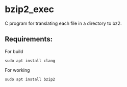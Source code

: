 # bzip2_exec
C program for translating each file in a directory to bz2.

Requirements:
------------
For build
```
sudo apt install clang
```
For working
```
sudo apt install bzip2
```
